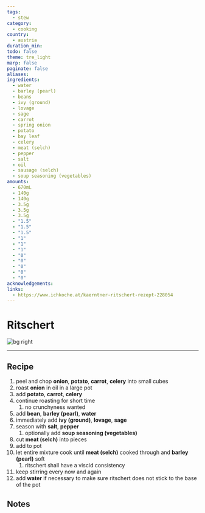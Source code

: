 ```yaml
---
tags:
  - stew
category:
  - cooking
country:
  - austria
duration_min: 
todo: false
theme: tre_light
marp: false
paginate: false
aliases: 
ingredients:
  - water
  - barley (pearl)
  - beans
  - ivy (ground)
  - lovage
  - sage
  - carrot
  - spring onion
  - potato
  - bay leaf
  - celery
  - meat (selch)
  - pepper
  - salt
  - oil
  - sausage (selch)
  - soup seasoning (vegetables)
amounts:
  - 670mL
  - 140g
  - 140g
  - 3.5g
  - 3.5g
  - 3.5g
  - "1.5"
  - "1.5"
  - "1.5"
  - "1"
  - "1"
  - "1"
  - "0"
  - "0"
  - "0"
  - "0"
  - "0"
acknowledgements: 
links:
  - https://www.ichkoche.at/kaerntner-ritschert-rezept-228054
---
```



# Ritschert

![bg right](../../gfx/PXL_20250316_030704050.jpg)

---
## Recipe
1. peel and chop **onion**, **potato**, **carrot**, **celery** into small cubes
2. roast **onion** in oil in a large pot
3. add **potato**, **carrot**, **celery**
4. continue roasting for short time
    1. no crunchyness wanted
5. add **bean**, **barley (pearl)**, **water**
6. immediately add **ivy (ground)**, **lovage**, **sage**
7. season with **salt**, **pepper**
    1. optionally add **soup seasoning (vegetables)**
8. cut **meat (selch)** into pieces
9. add to pot
10. let entire mixture cook until **meat (selch)** cooked through and **barley (pearl)** soft
    1. ritschert shall have a viscid consistency
11. keep stirring every now and again
12. add **water** if necessary to make sure ritschert does not stick to the base of the pot


## Notes
